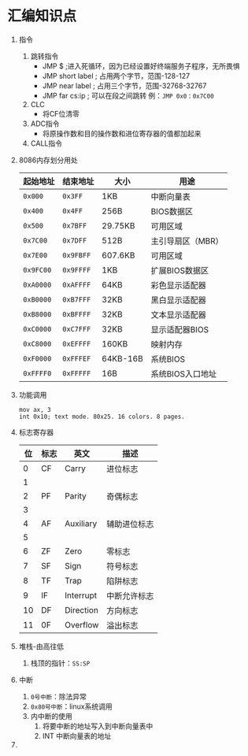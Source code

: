 # 汇编知识点

1. 指令
   1. 跳转指令
      * JMP $ ;进入死循环，因为已经设置好终端服务子程序，无所畏惧
      * JMP short label ; 占用两个字节，范围-128-127
      * JMP near label  ; 占用三个字节，范围-32768-32767
      * JMP far cs:ip   ; 可以在段之间跳转 例：`JMP 0x0：0x7C00`
   2. CLC
      * 将CF位清零
   3. ADC指令
      * 将原操作数和目的操作数和进位寄存器的值都加起来
   4. CALL指令
  
2. 8086内存划分用处

   |起始地址|结束地址|大小|用途|
   |-|-|-|-|
   |`0x000`|`0x3FF`|1KB|中断向量表|
   |`0x400`|`0x4FF`|256B|BIOS数据区|
   |`0x500`|`0x7BFF`|29.75KB|可用区域|
   |`0x7C00`|`0x7DFF`|512B|主引导扇区（MBR）|
   |`0x7E00`|`0x9FBFF`|607.6KB|可用区域|
   |`0x9FC00`|`0x9FFFF`|1KB|扩展BIOS数据区|
   |`0xA0000`|`0xAFFFF`|64KB|彩色显示适配器|
   |`0xB0000`|`0xB7FFF`|32KB|黑白显示适配器|
   |`0xB8000`|`0xBFFFF`|32KB|文本显示适配器|
   |`0xC0000`|`0xC7FFF`|32KB|显示适配器BIOS|
   |`0xC8000`|`0xEFFFF`|160KB|映射内存|
   |`0xF0000`|`0xFFFEF`|64KB-16B|系统BIOS|
   |`0xFFFF0`|`0xFFFFF`|16B|系统BIOS入口地址|

3. 功能调用

   ```x86asm
   mov ax, 3
   int 0x10; text mode. 80x25. 16 colors. 8 pages.
   ```

4. 标志寄存器

   |位|标志|英文|描述|
   |-|-|-|-|
   |0|CF|Carry|进位标志|
   |1||||
   |2|PF|Parity|奇偶标志|
   |3||||
   |4|AF|Auxiliary|辅助进位标志|
   |5||||
   |6|ZF|Zero|零标志|
   |7|SF|Sign|符号标志|
   |8|TF|Trap|陷阱标志|
   |9|IF|Interrupt|中断允许标志|
   |10|DF|Direction|方向标志|
   |11|0F|Overflow|溢出标志|

5. 堆栈-由高往低
   1. 栈顶的指针：`SS:SP`

6. 中断
   1. `0号中断`：除法异常
   2. `0x80号中断`：linux系统调用
   3. 内中断的使用
      1. 将要中断的地址写入到中断向量表中
      2. INT 中断向量表的地址

7.
